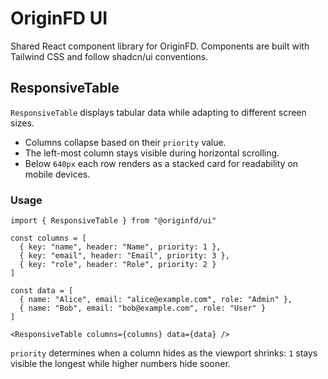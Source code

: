 # OriginFD UI

Shared React component library for OriginFD. Components are built with Tailwind CSS and follow shadcn/ui conventions.

## ResponsiveTable

`ResponsiveTable` displays tabular data while adapting to different screen sizes.

- Columns collapse based on their `priority` value.
- The left-most column stays visible during horizontal scrolling.
- Below `640px` each row renders as a stacked card for readability on mobile devices.

### Usage

```tsx
import { ResponsiveTable } from "@originfd/ui"

const columns = [
  { key: "name", header: "Name", priority: 1 },
  { key: "email", header: "Email", priority: 3 },
  { key: "role", header: "Role", priority: 2 }
]

const data = [
  { name: "Alice", email: "alice@example.com", role: "Admin" },
  { name: "Bob", email: "bob@example.com", role: "User" }
]

<ResponsiveTable columns={columns} data={data} />
```

`priority` determines when a column hides as the viewport shrinks: `1` stays visible the longest while higher numbers hide sooner.

